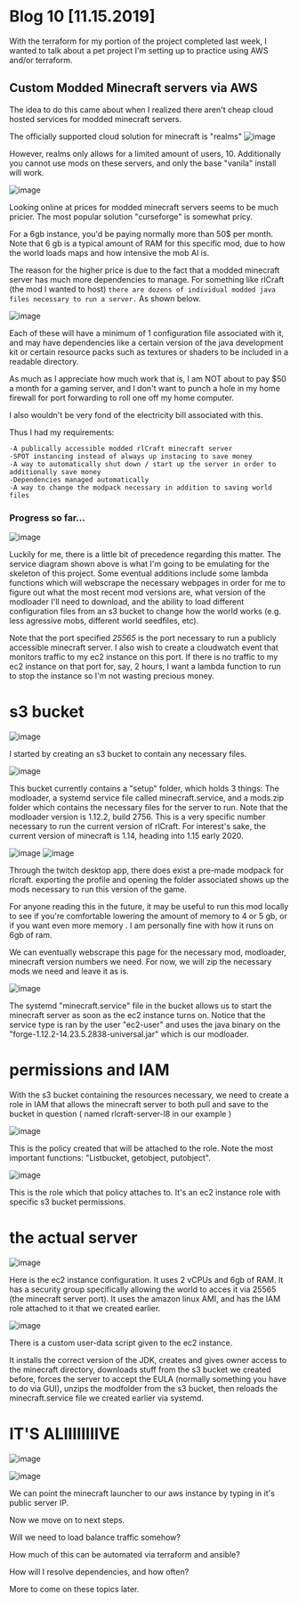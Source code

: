 # Blog 10 [11.15.2019]

With the terraform for my portion of the project completed last week,  I wanted to talk about a pet project I'm setting up to practice using AWS and/or terraform. 

## Custom Modded Minecraft servers via AWS

The idea to do this came about when I realized there aren't cheap cloud hosted services for modded minecraft servers.

The officially supported cloud solution for minecraft is "realms"
![image](https://user-images.githubusercontent.com/20525440/68989404-29576300-07fb-11ea-8026-793f7cb007ab.png)

However, realms only allows for a limited amount of users, 10. Additionally you cannot use mods on these servers, and only  the base "vanila" install will work.

![image](https://user-images.githubusercontent.com/20525440/68989388-eb5a3f00-07fa-11ea-9369-f77741db486f.png)

Looking online at prices for modded minecraft servers seems to be much pricier. The most popular solution "curseforge" is somewhat pricy. 

For a 6gb instance, you'd be paying normally more than 50$ per month. Note that 6 gb is a typical amount of RAM for this specific mod, due to how the world loads maps and how intensive the mob AI is.

The reason for the higher price is due to the fact that a modded minecraft server has much more dependencies to manage. For something like rlCraft (the mod I wanted to host) ```there are dozens of individual modded java files necessary to run a server.``` As shown below.

![image](https://user-images.githubusercontent.com/20525440/68989459-0f6a5000-07fc-11ea-8723-fa32009b5de6.png)

Each of these will have a minimum of 1 configuration file associated with it, and may have dependencies like a certain version of the java development kit or certain resource packs such as textures or shaders to be included in a readable directory.

As much as I appreciate how much work that is, I am NOT about to pay $50 a month for a gaming server, and I don't want to punch a hole in my home firewall for port forwarding to roll one off my home computer.

I also wouldn't be very fond of the electricity bill associated with this.


Thus I had my requirements:
```
-A publically accessible modded rlCraft minecraft server
-SPOT instancing instead of always up instacing to save money
-A way to automatically shut down / start up the server in order to additionally save money
-Dependencies managed automatically
-A way to change the modpack necessary in addition to saving world files
```

### Progress so far...

![image](https://user-images.githubusercontent.com/20525440/68989571-abe12200-07fd-11ea-82c2-2641bf7661f2.png)

Luckily for me, there is a little bit of precedence regarding this matter. The service diagram shown above is what I'm going to be emulating for the skeleton of this project. Some eventual additions include some lambda functions which will webscrape the necessary webpages in order for me to figure out what the most recent mod versions are, what version of the modloader I'll need to download, and the ability to load different configuration files from an s3 bucket to change how the world works (e.g. less agressive mobs, different world seedfiles, etc).

Note that the port specified *25565* is the port necessary to run a publicly accessible minecraft server. I also wish to create a cloudwatch event that monitors traffic to my ec2 instance on this port. If there is no traffic to my ec2 instance on that port for, say, 2 hours, I want a lambda function to run to stop the instance so I'm not wasting precious money.

# s3 bucket
![image](https://user-images.githubusercontent.com/20525440/68989639-83a5f300-07fe-11ea-9da9-a1539fe6255d.png)

I started by creating an s3 bucket to contain any necessary files.

![image](https://user-images.githubusercontent.com/20525440/68989652-9b7d7700-07fe-11ea-9ade-d54a6625e41a.png)

This bucket currently contains a "setup" folder, which holds 3 things: The modloader, a systemd service file called minecraft.service, and a mods.zip folder which contains the necessary files for the server to run. Note that the modloader version is 1.12.2, build 2756. This is a very specific number necessary to run the current version of rlCraft. For interest's sake, the current version of minecraft is 1.14, heading into 1.15 early 2020.

![image](https://user-images.githubusercontent.com/20525440/68989727-6cb3d080-07ff-11ea-8e48-0a1101f381a6.png)
![image](https://user-images.githubusercontent.com/20525440/68989738-9240da00-07ff-11ea-8721-49e72b55b1cd.png)

Through the twitch desktop app, there does exist a pre-made modpack for rlcraft. exporting the profile and opening the folder associated shows up the mods necessary to run this version of the game.

For anyone reading this in the future, it may be useful to run this mod locally to see if you're comfortable lowering the amount of memory to 4 or 5 gb, or if you want even more memory . I am personally fine with how it runs on 6gb of ram.

We  can eventually webscrape this page for the necessary mod, modloader, minecraft version numbers we need. For now, we will zip the necessary mods we need and leave it as is.

![image](https://user-images.githubusercontent.com/20525440/68989767-07141400-0800-11ea-9c53-1531fcb06921.png)

The systemd "minecraft.service" file in the bucket allows us to start the minecraft server as soon as the ec2 instance turns on. Notice that the service type is ran by the user "ec2-user" and uses the java binary on the "forge-1.12.2-14.23.5.2838-universal.jar" which is our modloader.

# permissions and IAM

With the s3 bucket containing the resources necessary, we need to create a role in IAM that allows the minecraft server to both pull and save to the bucket in question ( named rlcraft-server-l8 in our example )

![image](https://user-images.githubusercontent.com/20525440/68989838-d5e81380-0800-11ea-9896-8224ad72b44b.png)

This is the policy created that will be attached to the role. Note the most important functions: "Listbucket, getobject, putobject".

![image](https://user-images.githubusercontent.com/20525440/68989848-f6b06900-0800-11ea-8569-67be3feea959.png)

This is the role which that policy attaches to. It's an ec2 instance role with specific s3 bucket permissions.

# the actual server

![image](https://user-images.githubusercontent.com/20525440/68989895-98d05100-0801-11ea-8022-557f039b002e.png)

Here is the ec2 instance configuration.
It uses 2 vCPUs and 6gb of RAM. It has a security group specifically allowing the world to acces it via 25565 (the minecraft server port). It uses the amazon linux AMI, and has the IAM role attached to it that we created earlier.

![image](https://user-images.githubusercontent.com/20525440/68989940-041a2300-0802-11ea-904d-cd6e405e7ea6.png)

There is a custom user-data script given to the ec2 instance.

It installs the correct version of the JDK, creates and gives owner access to the minecraft directory, downloads stuff from the s3 bucket we created before, forces the server to accept the EULA (normally something you have to do via GUI), unzips the modfolder from the s3 bucket, then reloads the minecraft.service file we created earlier via systemd.

# IT'S ALIIIIIIIIVE

![image](https://user-images.githubusercontent.com/20525440/68990017-cf5a9b80-0802-11ea-8360-884ab9d261bd.png)

![image](https://user-images.githubusercontent.com/20525440/68990033-1d6f9f00-0803-11ea-8a2d-3ea4b6143d06.png)

We can point the minecraft launcher to our aws instance by typing in it's public server IP.

Now we move on to next steps.

Will we need to load balance traffic somehow?

How much of this can be automated via terraform and ansible?

How will I resolve dependencies, and how often?

More to come on these topics later.

